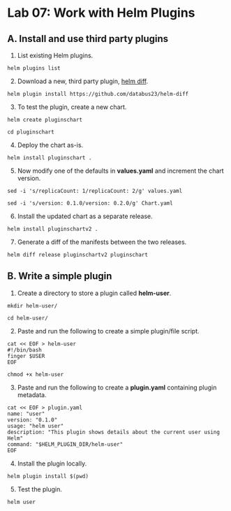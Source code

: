 # Lab 07: Work with Helm Plugins

## A. Install and use third party plugins

1. List existing Helm plugins.

```
helm plugins list
```

2. Download a new, third party plugin, [helm diff](https://github.com/databus23/helm-diff).

```
helm plugin install https://github.com/databus23/helm-diff
```

3. To test the plugin, create a new chart.

```
helm create pluginschart
```
```
cd pluginschart
```

4. Deploy the chart as-is.

```
helm install pluginschart .
```

5. Now modify one of the defaults in **values.yaml** and increment the chart version.

```
sed -i 's/replicaCount: 1/replicaCount: 2/g' values.yaml
```
```
sed -i 's/version: 0.1.0/version: 0.2.0/g' Chart.yaml
```

6. Install the updated chart as a separate release.

```
helm install pluginschartv2 .
```

7. Generate a diff of the manifests between the two releases.

```
helm diff release pluginschartv2 pluginschart
```

## B. Write a simple plugin

1. Create a directory to store a plugin called **helm-user**.

```
mkdir helm-user/
```
```
cd helm-user/
```

2. Paste and run the following to create a simple plugin/file script.

```
cat << EOF > helm-user
#!/bin/bash
finger $USER
EOF
```
```
chmod +x helm-user
```

3. Paste and run the following to create a **plugin.yaml** containing plugin metadata.

```
cat << EOF > plugin.yaml
name: "user"
version: "0.1.0"
usage: "helm user"
description: "This plugin shows details about the current user using Helm"
command: "$HELM_PLUGIN_DIR/helm-user"
EOF
```

4. Install the plugin locally.

```
helm plugin install $(pwd)
```

5. Test the plugin.

```
helm user
```



